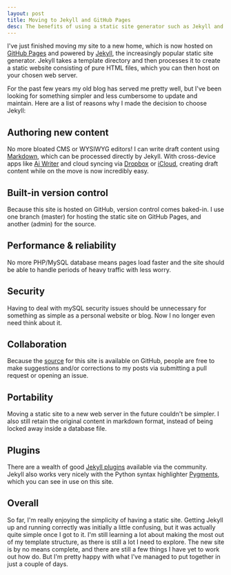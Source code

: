 ```yaml
---
layout: post
title: Moving to Jekyll and GitHub Pages
desc: The benefits of using a static site generator such as Jekyll and hosting a blog on GitHub Pages
---
```


I've just finished moving my site to a new home, which is now hosted on [GitHub Pages](http://pages.github.com/) and powered by [Jekyll](http://jekyllrb.com/), the increasingly popular static site generator. Jekyll takes a template directory and then processes it to create a static website consisting of pure HTML files, which you can then host on your chosen web server.

For the past few years my old blog has served me pretty well, but I've been looking for something simpler and less cumbersome to update and maintain. Here are a list of reasons why I made the decision to choose Jekyll:

Authoring new content
---------------------

No more bloated CMS or WYSIWYG editors! I can write draft content using [Markdown](http://daringfireball.net/projects/markdown/), which can be processed directly by Jekyll. With cross-device apps like [Ai Writer](http://www.iawriter.com/) and cloud syncing via [Dropbox](https://www.dropbox.com/) or [iCloud](https://www.icloud.com/), creating draft content while on the move is now incredibly easy.

Built-in version control
------------------------

Because this site is hosted on GitHub, version control comes baked-in. I use one branch (master) for hosting the static site on GitHub Pages, and another (admin) for the source.

Performance & reliability
------------------------- 

No more PHP/MySQL database means pages load faster and the site should be able to handle periods of heavy traffic with less worry.

Security
--------

Having to deal with mySQL security issues should be unnecessary for something as simple as a personal website or blog. Now I no longer even need think about it.

Collaboration
-------------

Because the [source](https://github.com/alexgibson/alexgibson.github.com) for this site is available on GitHub, people are free to make suggestions and/or corrections to my posts via submitting a pull request or opening an issue.

Portability
-----------

Moving a static site to a new web server in the future couldn't be simpler. I also still retain the original content in markdown format, instead of being locked away inside a database file.

Plugins
-------

There are a wealth of good [Jekyll plugins](https://github.com/mojombo/jekyll/wiki/Plugins) available via the community. Jekyll also works very nicely with the Python syntax highlighter [Pygments](http://pygments.org/), which you can see in use on this site.

Overall
-------

So far, I'm really enjoying the simplicity of having a static site. Getting Jekyll up and running correctly was initially a little confusing, but it was actually quite simple once I got to it. I'm still learning a lot about making the most out of my template structure, as there is still a lot I need to explore. The new site is by no means complete, and there are still a few things I have yet to work out how do. But I'm pretty happy with what I've managed to put together in just a couple of days.
